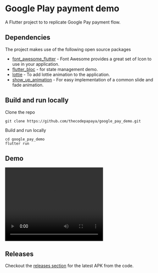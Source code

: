 # Google Play payment demo

A Flutter project to to replicate Google Pay payment flow. 

## Dependencies

The project makes use of the following open source packages

- [font_awesome_flutter](https://pub.dev/packages/font_awesome_flutter) - Font Awesome provides a great set of Icon to use in your application.
- [flutter_bloc](https://pub.dev/packages/flutter_bloc) - for state management demo.
- [lottie](https://pub.dev/packages/lottie) - To add lottie animation to the application.
- [show_up_animation](https://pub.dev/packages/show_up_animation) - For easy implementation of a common slide and fade animation.

## Build and run locally

Clone the repo 
 
```
git clone https://github.com/thecodepapaya/google_pay_demo.git
```

Build and run locally 
```
cd google_pay_demo
flutter run
```
## Demo

<video width="320" height="240" controls>
  <source src="https://github.com/thecodepapaya/google_pay_demo/assets/42690541/77a1a51a-a10a-4a54-af50-aebf46cfda5d" type="video/mp4">
  Your browser does not support the video tag.
</video>

## Releases

Checkout the [releases section](https://github.com/thecodepapaya/google_pay_demo/releases/latest) for the latest APK from the code.


